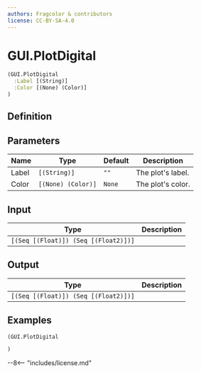 ```yaml
---
authors: Fragcolor & contributors
license: CC-BY-SA-4.0
---
```



# GUI.PlotDigital

```clojure
(GUI.PlotDigital
  :Label [(String)]
  :Color [(None) (Color)]
)
```


## Definition




## Parameters

| Name | Type | Default | Description |
|------|------|---------|-------------|
| Label | `[(String)]` | `""` | The plot's label. |
| Color | `[(None) (Color)]` | `None` | The plot's color. |


## Input

| Type | Description |
|------|-------------|
| `[(Seq [(Float)]) (Seq [(Float2)])]` |  |


## Output

| Type | Description |
|------|-------------|
| `[(Seq [(Float)]) (Seq [(Float2)])]` |  |


## Examples

```clojure
(GUI.PlotDigital

)
```


--8<-- "includes/license.md"
